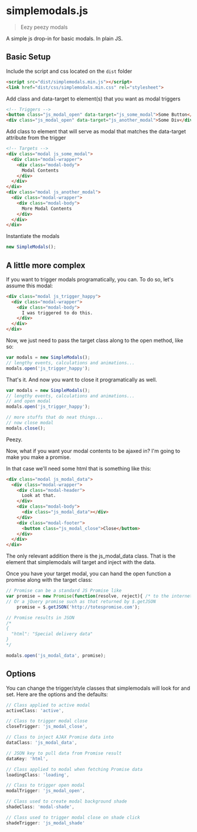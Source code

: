 # simplemodals.js

> Eezy peezy modals

A simple js drop-in for basic modals. In plain JS. 

## Basic Setup

Include the script and css located on the `dist` folder

```html
<script src="dist/simplemodals.min.js"></script>
<link href="dist/css/simplemodals.min.css" rel="stylesheet">
```

Add class and data-target to element(s) that you want as modal triggers
```html
<!-- Triggers -->
<button class="js_modal_open" data-target="js_some_modal">Some Button</button>
<div class="js_modal_open" data-target="js_another_modal">Some Div</div>
```

Add class to element that will serve as modal that matches the data-target attribute from the trigger
```html
<!-- Targets -->
<div class="modal js_some_modal">
  <div class="modal-wrapper">
    <div class="modal-body">
      Modal Contents
    </div>
  </div>
</div>
<div class="modal js_another_modal">
  <div class="modal-wrapper">
    <div class="modal-body">
      More Modal Contents
    </div>
  </div>
</div>
```

Instantiate the modals
```js
new SimpleModals();
```

## A little more complex

If you want to trigger modals programatically, you can. To do so, let's assume this modal:
```html
<div class="modal js_trigger_happy">
  <div class="modal-wrapper">
    <div class="modal-body">
      I was triggered to do this.
    </div>
  </div>
</div>
```
Now, we just need to pass the target class along to the open method, like so:
```js
var modals = new SimpleModals();
// lengthy events, calculations and animations...
modals.open('js_trigger_happy');
```

That's it. And now you want to close it programatically as well.

```js
var modals = new SimpleModals();
// lengthy events, calculations and animations...
// and open modal
modals.open('js_trigger_happy');

// more stuffs that do neat things...
// now close modal
modals.close();
```

Peezy.

Now, what if you want your modal contents to be ajaxed in? I'm going to make you make a promise.

In that case we'll need some html that is something like this:
```html
<div class="modal js_modal_data">
  <div class="modal-wrapper">
    <div class="modal-header">
      Look at that.
    </div>
    <div class="modal-body">
      <div class="js_modal_data"></div>
    </div>
    <div class="modal-footer">
      <button class="js_modal_close">Close</button>
    </div>
  </div>
</div>
```
The only relevant addition there is the js_modal_data class. That is the element that simplemodals will target and inject with the data.

Once you have your target modal, you can hand the open function a promise along with the target class:
```js
// Promise can be a standard JS Promise like
var promise = new Promise(function(resolve, reject){ /* to the internets and beyond! */ }),
// Or a jQuery promise such as that returned by $.getJSON
    promise = $.getJSON('http://totespromise.com');

// Promise results in JSON
/*
{
  "html": "Special delivery data"
}
*/

modals.open('js_modal_data', promise);
```

## Options
You can change the trigger/style classes that simplemodals will look for and set. Here are the options and the defaults:
```js
// Class applied to active modal
activeClass: 'active',

// Class to trigger modal close
closeTrigger: 'js_modal_close',

// Class to inject AJAX Promise data into
dataClass: 'js_modal_data',

// JSON key to pull data from Promise result
dataKey: 'html',

// Class applied to modal when fetching Promise data
loadingClass: 'loading',

// Class to trigger open modal
modalTrigger: 'js_modal_open',

// Class used to create modal background shade
shadeClass: 'modal-shade',

// Class used to trigger modal close on shade click
shadeTrigger: 'js_modal_shade'
```



